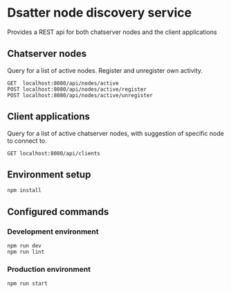 # Dsatter node discovery service
Provides a REST api for both chatserver nodes and the client applications

## Chatserver nodes
Query for a list of active nodes. Register and unregister own activity.
```
GET  localhost:8080/api/nodes/active
POST localhost:8080/api/nodes/active/register
POST localhost:8080/api/nodes/active/unregister
```

## Client applications
Query for a list of active chatserver nodes, with suggestion of specific node to connect to.
```
GET localhost:8080/api/clients
```

## Environment setup
```
npm install
```
## Configured commands
### Development environment
```
npm run dev
npm run lint
```
### Production environment
```
npm run start
```
